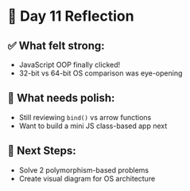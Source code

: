 # 🌱 Day 11 Reflection

## ✅ What felt strong:
- JavaScript OOP finally clicked!
- 32-bit vs 64-bit OS comparison was eye-opening

## 🚧 What needs polish:
- Still reviewing `bind()` vs arrow functions
- Want to build a mini JS class-based app next

## 🎯 Next Steps:
- Solve 2 polymorphism-based problems
- Create visual diagram for OS architecture
